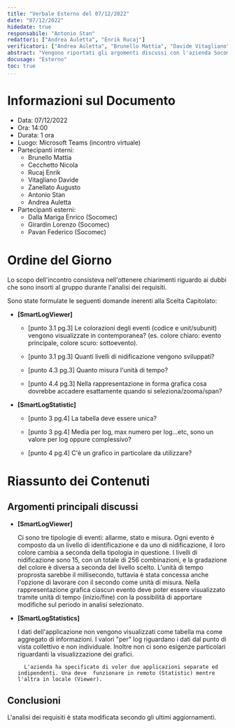 ```yaml
---
title: "Verbale Esterno del 07/12/2022"
date: "07/12/2022"
hidedate: true
responsabile: "Antonio Stan"
redattori: ["Andrea Auletta", "Enrik Rucaj"]
verificatori: ["Andrea Auletta", "Brunello Mattia", "Davide Vitagliano", "Zanellato Augusto"]
abstract: "Vengono riportati gli argomenti discussi con l'azienda Socomec durante l'incontro del 07/12/2022"
docusage: "Esterno"
toc: true
...
```


# Informazioni sul Documento

* Data: 07/12/2022
* Ora: 14:00
* Durata: 1 ora
* Luogo: Microsoft Teams (incontro virtuale)
* Partecipanti interni:
  * Brunello Mattia
  * Cecchetto Nicola
  * Rucaj Enrik
  * Vitagliano Davide
  * Zanellato Augusto
  * Antonio Stan
  * Andrea Auletta
* Partecipanti esterni:
  * Dalla Mariga Enrico (Socomec)
  * Girardin Lorenzo (Socomec)
  * Pavan Federico (Socomec)

# Ordine del Giorno

Lo scopo dell'incontro consisteva nell'ottenere chiarimenti riguardo ai dubbi che sono insorti al gruppo durante l'analisi dei requisiti.

Sono state formulate le seguenti domande inerenti alla Scelta Capitolato:

* **[SmartLogViewer]**
  
  * [punto 3.1 pg.3] Le colorazioni degli eventi (codice e unit/subunit) vengono visualizzate in contemporanea? (es. colore chiaro: evento principale, colore scuro: sottoevento).
  
  * [punto 3.1 pg.3] Quanti livelli di nidificazione vengono sviluppati?

  * [punto 4.3 pg.3] Quanto misura l'unità di tempo?
  
  * [punto 4.4 pg.3] Nella rappresentazione in forma grafica cosa dovrebbe accadere esattamente quando si seleziona/zooma/span?

* **[SmartLogStatistic]**

  * [punto 3 pg.4] La tabella deve essere unica?
  
  * [punto 3 pg.4] Media per log, max numero per log...etc, sono un valore per log oppure complessivo?
  
  * [punto 4 pg.4] C'è un grafico in particolare da utilizzare?

# Riassunto dei Contenuti

## Argomenti principali discussi

* **[SmartLogViewer]**
  
     Ci sono tre tipologie di eventi: allarme, stato e misura.
     Ogni evento è composto da un livello di identificazione e da uno di nidificazione,  il loro colore cambia a seconda della tipologia in questione.
     I livelli di nidificazione sono 15, con un totale di  256 combinazioni, e la gradazione del colore è diversa a seconda del livello scelto.
     L'unità di tempo proprosta sarebbe il millisecondo, tuttavia è stata concessa anche l'opzione di lavorare con il secondo come unità di misura.
     Nella rappresentazione grafica ciascun evento deve poter essere visualizzato tramite unità di tempo (inizio/fine) con la possibilità
     di apportare modifiche sul periodo in analisi selezionato.

* **[SmartLogStatistics]**
  
   I dati dell'applicazione non vengono visualizzati come tabella ma come aggregato di informazioni.
   I valori "per" log riguardano i dati dal punto di vista collettivo e non individuale.
   Inoltre non ci sono esigenze particolari riguardanti la visualizzazione dei grafici.

        L'azienda ha specificato di voler due applicazioni separate ed indipendenti. Una deve  funzionare in remoto (Statistic) mentre l'altra in locale (Viewer).

## Conclusioni

L'analisi dei requisiti è stata modificata secondo gli ultimi aggiornamenti.
